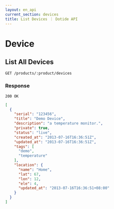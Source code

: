 ```yaml
---
layout: en_api
current_section: devices
title: List Devices ｜ Dotide API
---
```


# Device

## List All Devices

    GET /products/:product/devices

### Response

    200 OK

```json
[
  {
    "serial": "123456",
    "title": "Demo Device",
    "description": "a temperature monitor.",
    "private": true,
    "status": "live",
    "created_at": "2013-07-16T16:36:51Z",
    "updated_at": "2013-07-16T16:36:51Z",
    "tags": [
      "demo",
      "temperature"
    ],
    "location": {
      "name": "Home",
      "lat": 67,
      "lon": 12,
      "ele": 4,
      "updated_at": "2013-07-16T16:36:51+08:00"
    }
  }
]
```
